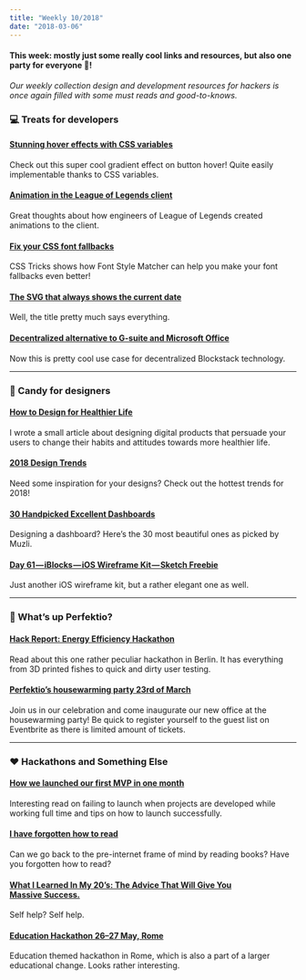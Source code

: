 ```yaml
---
title: "Weekly 10/2018"
date: "2018-03-06"
---
```


#### This week: mostly just some really cool links and resources, but also one party for everyone 🎉!

_Our weekly collection design and development resources for hackers is once again filled with some must reads and good-to-knows._

### 💻 Treats for developers

#### [Stunning hover effects with CSS variables](https://blog.prototypr.io/stunning-hover-effects-with-css-variables-f855e7b95330)

Check out this super cool gradient effect on button hover! Quite easily implementable thanks to CSS variables.

#### [Animation in the League of Legends client](https://engineering.riotgames.com/news/animation-league-legends-client)

Great thoughts about how engineers of League of Legends created animations to the client.

#### [Fix your CSS font fallbacks](https://css-tricks.com/css-basics-fallback-font-stacks-robust-web-typography/)

CSS Tricks shows how Font Style Matcher can help you make your font fallbacks even better!

#### [The SVG that always shows the current date](https://shkspr.mobi/blog/2018/02/this-svg-always-shows-todays-date/)

Well, the title pretty much says everything.

#### [Decentralized alternative to G-suite and Microsoft Office](https://www.graphitedocs.com/)

Now this is pretty cool use case for decentralized Blockstack technology.

---

### 🍬 Candy for designers

#### [How to Design for Healthier Life](https://uxplanet.org/how-to-design-for-healthier-life-7294be2269d4)

I wrote a small article about designing digital products that persuade your users to change their habits and attitudes towards more healthier life.

#### [2018 Design Trends](https://www.behance.net/gallery/60273889/2018-Design-Trends)

Need some inspiration for your designs? Check out the hottest trends for 2018!

#### [30 Handpicked Excellent Dashboards](https://medium.muz.li/30-handpicked-excellent-dashboards-347e2407a057)

Designing a dashboard? Here’s the 30 most beautiful ones as picked by Muzli.

#### [Day 61 — iBlocks — iOS Wireframe Kit — Sketch Freebie](https://project365.design/2018/03/02/day-61-iblocks-ios-wireframe-kit-sketch-freebie/)

Just another iOS wireframe kit, but a rather elegant one as well.

---

### 🙉 What’s up Perfektio?

#### [Hack Report: Energy Efficiency Hackathon](https://medium.com/perfektio/hack-report-energy-efficiency-hackathon-cd51a56ccc55)

Read about this one rather peculiar hackathon in Berlin. It has everything from 3D printed fishes to quick and dirty user testing.

#### [Perfektio’s housewarming party 23rd of March](https://www.facebook.com/events/142338676586211/)

Join us in our celebration and come inaugurate our new office at the housewarming party! Be quick to register yourself to the guest list on Eventbrite as there is limited amount of tickets.

---

### ❤️ Hackathons and Something Else

#### [How we launched our first MVP in one month](https://hackernoon.com/how-we-launched-our-first-mvp-in-one-month-6239aca8e63e)

Interesting read on failing to launch when projects are developed while working full time and tips on how to launch successfully.

#### [I have forgotten how to read](https://www.theglobeandmail.com/opinion/i-have-forgotten-how-toread/article37921379/?utm_source=nextdraft&utm_medium=email)

Can we go back to the pre-internet frame of mind by reading books? Have you forgotten how to read?

#### [What I Learned In My 20’s: The Advice That Will Give You Massive Success.](https://medium.com/swlh/what-i-learned-in-my-20s-the-advice-that-will-give-you-massive-success-6c69f69e26d1)

Self help? Self help.

#### [Education Hackathon 26–27 May, Rome](http://eduhack.innolympics.com/)

Education themed hackathon in Rome, which is also a part of a larger educational change. Looks rather interesting.
